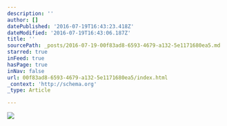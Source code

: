 ```yaml
---
description: ''
author: []
datePublished: '2016-07-19T16:43:23.418Z'
dateModified: '2016-07-19T16:43:06.187Z'
title: ''
sourcePath: _posts/2016-07-19-00f83ad8-6593-4679-a132-5e1171680ea5.md
starred: true
inFeed: true
hasPage: true
inNav: false
url: 00f83ad8-6593-4679-a132-5e1171680ea5/index.html
_context: 'http://schema.org'
_type: Article

---
```

![](https://the-grid-user-content.s3-us-west-2.amazonaws.com/0428c6de-4eff-425e-b380-4735def1e4c8.jpg)